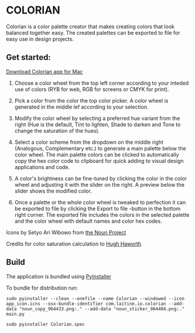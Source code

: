 COLORIAN
========

Colorian is a color palette creator that makes creating colors that look
balanced together easy. The created palettes can be exported to file for easy
use in design projects.

## Get started:

[Download Colorian app for Mac](./dist/Colorian.app)

1. Choose a color wheel from the top left corner according to your inteded use
of colors (RYB for web, RGB for screens or CMYK for print).

2. Pick a color from the color the top color picker. A color wheel is generated
in the middle lef according to your selection.

3. Modify the color wheel by selecting a preferred hue variant from the right
(Hue is the default, Tint to lighten, Shade to darken and Tone to change the
saturation of the hues).

4. Select a color scheme from the dropdown on the middle right (Analogous,
Complementary etc.) to generate a main palette below the color wheel. The main
palette colors can be clicked to automatically copy the hex color code to
clipboard for quick adding to visual design applications and code.

5. A color's brightness can be fine-tuned by clicking the color in the color
wheel and adjusting it with the slider on the right. A preview below the slider
shows the modified color.

6. Once a palette or the whole color wheel is tweaked to perfection it can be
exported to file by clicking the Export to file -button in the bottom right
corner. The exported file includes the colors in the selected palette and the
color wheel with default names and color hex codes.


Icons by Setyo Ari Wibowo from [the Noun Project](https://thenounproject.com/seochan.art/collection/communication-thick)

Credits for color saturation calculation to [Hugh Haworth](https://css-tricks.com/using-javascript-to-adjust-saturation-and-brightness-of-rgb-colors)

## Build

The application is bundled using [PyInstaller](http://www.pyinstaller.org)

To bundle for distribution run:
```commandline
sudo pyinstaller --clean --onefile --name Colorian --windowed --icon app_icon.icns --osx-bundle-identifier com.laitine.io.colorian --add-data "noun_copy_964433.png:." --add-data "noun_sticker_964404.png:." main.py
```
```commandline
sudo pyinstaller Colorian.spec
```
